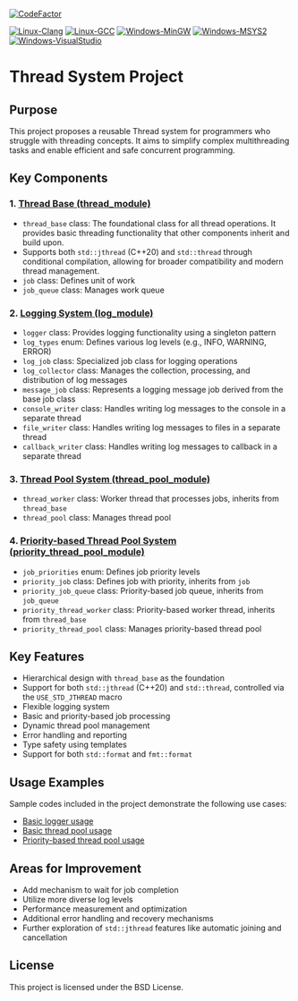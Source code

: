 [![CodeFactor](https://www.codefactor.io/repository/github/kcenon/thread_system/badge)](https://www.codefactor.io/repository/github/kcenon/thread_system)

[![Linux-Clang](https://github.com/kcenon/thread_system/actions/workflows/build-linux-clang.yaml/badge.svg)](https://github.com/kcenon/thread_system/actions/workflows/build-linux-clang.yaml)
[![Linux-GCC](https://github.com/kcenon/thread_system/actions/workflows/build-linux-gcc.yaml/badge.svg)](https://github.com/kcenon/thread_system/actions/workflows/build-linux-gcc.yaml)
[![Windows-MinGW](https://github.com/kcenon/thread_system/actions/workflows/build-windows-mingw.yaml/badge.svg)](https://github.com/kcenon/thread_system/actions/workflows/build-windows-mingw.yaml)
[![Windows-MSYS2](https://github.com/kcenon/thread_system/actions/workflows/build-windows-msys2.yaml/badge.svg)](https://github.com/kcenon/thread_system/actions/workflows/build-windows-msys2.yaml)
[![Windows-VisualStudio](https://github.com/kcenon/thread_system/actions/workflows/build-windows-vs.yaml/badge.svg)](https://github.com/kcenon/thread_system/actions/workflows/build-windows-vs.yaml)


# Thread System Project

## Purpose

This project proposes a reusable Thread system for programmers who struggle with threading concepts. It aims to simplify complex multithreading tasks and enable efficient and safe concurrent programming.

## Key Components

### 1. [Thread Base (thread_module)](https://github.com/kcenon/thread_system/tree/main/sources/thread_base)

- `thread_base` class: The foundational class for all thread operations. It provides basic threading functionality that other components inherit and build upon.
- Supports both `std::jthread` (C++20) and `std::thread` through conditional compilation, allowing for broader compatibility and modern thread management.
- `job` class: Defines unit of work
- `job_queue` class: Manages work queue

### 2. [Logging System (log_module)](https://github.com/kcenon/thread_system/tree/main/sources/logger)

- `logger` class: Provides logging functionality using a singleton pattern
- `log_types` enum: Defines various log levels (e.g., INFO, WARNING, ERROR)
- `log_job` class: Specialized job class for logging operations
- `log_collector` class: Manages the collection, processing, and distribution of log messages
- `message_job` class: Represents a logging message job derived from the base job class
- `console_writer` class: Handles writing log messages to the console in a separate thread
- `file_writer` class: Handles writing log messages to files in a separate thread
- `callback_writer` class: Handles writing log messages to callback in a separate thread

### 3. [Thread Pool System (thread_pool_module)](https://github.com/kcenon/thread_system/tree/main/sources/thread_pool)

- `thread_worker` class: Worker thread that processes jobs, inherits from `thread_base`
- `thread_pool` class: Manages thread pool

### 4. [Priority-based Thread Pool System (priority_thread_pool_module)](https://github.com/kcenon/thread_system/tree/main/sources/priority_thread_pool)

- `job_priorities` enum: Defines job priority levels
- `priority_job` class: Defines job with priority, inherits from `job`
- `priority_job_queue` class: Priority-based job queue, inherits from `job_queue`
- `priority_thread_worker` class: Priority-based worker thread, inherits from `thread_base`
- `priority_thread_pool` class: Manages priority-based thread pool

## Key Features

- Hierarchical design with `thread_base` as the foundation
- Support for both `std::jthread` (C++20) and `std::thread`, controlled via the `USE_STD_JTHREAD` macro
- Flexible logging system
- Basic and priority-based job processing
- Dynamic thread pool management
- Error handling and reporting
- Type safety using templates
- Support for both `std::format` and `fmt::format`

## Usage Examples

Sample codes included in the project demonstrate the following use cases:
- [Basic logger usage](https://github.com/kcenon/thread_system/tree/main/samples/logger_sample/logger_sample.cpp)
- [Basic thread pool usage](https://github.com/kcenon/thread_system/tree/main/samples/thread_pool_sample/thread_pool_sample.cpp)
- [Priority-based thread pool usage](https://github.com/kcenon/thread_system/tree/main/samples/priority_thread_pool_sample/priority_thread_pool_sample.cpp)

## Areas for Improvement

- Add mechanism to wait for job completion
- Utilize more diverse log levels
- Performance measurement and optimization
- Additional error handling and recovery mechanisms
- Further exploration of `std::jthread` features like automatic joining and cancellation

## License

This project is licensed under the BSD License.
